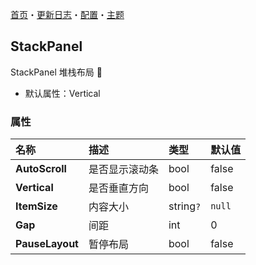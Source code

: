 [首页](../Home.md)・[更新日志](../UpdateLog.md)・[配置](../Config.md)・[主题](../Theme.md)

## StackPanel

StackPanel 堆栈布局 👚

- 默认属性：Vertical

### 属性

名称 | 描述 | 类型 | 默认值 |
:--|:--|:--|:--|
**AutoScroll** | 是否显示滚动条 | bool | false |
**Vertical** | 是否垂直方向 | bool | false |
**ItemSize** | 内容大小 | string`?` | `null` |
**Gap** | 间距 | int | 0 |
**PauseLayout** | 暂停布局 | bool | false ||